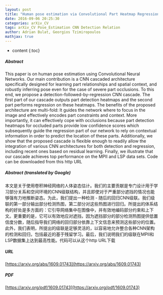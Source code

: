 ```yaml
---
layout: post
title: "Human pose estimation via Convolutional Part Heatmap Regression"
date: 2016-09-06 20:25:30
categories: arXiv_CV
tags: arXiv_CV Pose_Estimation CNN Detection Relation
author: Adrian Bulat, Georgios Tzimiropoulos
mathjax: true
---
```


* content
{:toc}

##### Abstract
This paper is on human pose estimation using Convolutional Neural Networks. Our main contribution is a CNN cascaded architecture specifically designed for learning part relationships and spatial context, and robustly inferring pose even for the case of severe part occlusions. To this end, we propose a detection-followed-by-regression CNN cascade. The first part of our cascade outputs part detection heatmaps and the second part performs regression on these heatmaps. The benefits of the proposed architecture are multi-fold: It guides the network where to focus in the image and effectively encodes part constraints and context. More importantly, it can effectively cope with occlusions because part detection heatmaps for occluded parts provide low confidence scores which subsequently guide the regression part of our network to rely on contextual information in order to predict the location of these parts. Additionally, we show that the proposed cascade is flexible enough to readily allow the integration of various CNN architectures for both detection and regression, including recent ones based on residual learning. Finally, we illustrate that our cascade achieves top performance on the MPII and LSP data sets. Code can be downloaded from this http URL

##### Abstract (translated by Google)
本文是关于使用卷积神经网络的人体姿态估计。我们的主要贡献是专门设计用于学习部分关系和空间环境的CNN级联结构，并且即使对于严重部分遮挡的情况也能够强有力地推断姿态。为此，我们提出一种检测 - 随后的回归CNN级联。我们级联的第一部分输出部分检测热图，第二部分对这些热图进行回归。所提出的体系结构的好处是多方面的：它引导网络集中在图像中，并有效地编码部分约束和上下文。更重要的是，它可以有效地应对遮挡，因为遮挡部分的部分检测热图提供低置信度分数，随后指导我们网络的回归部分依靠上下文信息来预测这些部分的位置。此外，我们表明，所提出的级联是足够灵活的，以容易地允许整合各种CNN架构的检测和回归，包括最近的基于残留学习。最后，我们说明我们的级联在MPII和LSP数据集上达到最高性能。代码可以从这个http URL下载

##### URL
[https://arxiv.org/abs/1609.01743](https://arxiv.org/abs/1609.01743)

##### PDF
[https://arxiv.org/pdf/1609.01743](https://arxiv.org/pdf/1609.01743)

